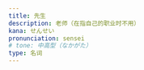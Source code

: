 ```yaml
---
title: 先生
description: 老师（在指自己的职业时不用）
kana: せんせい
pronunciation: sensei
# tone: 中高型（なかがた）
type: 名词
---
```

